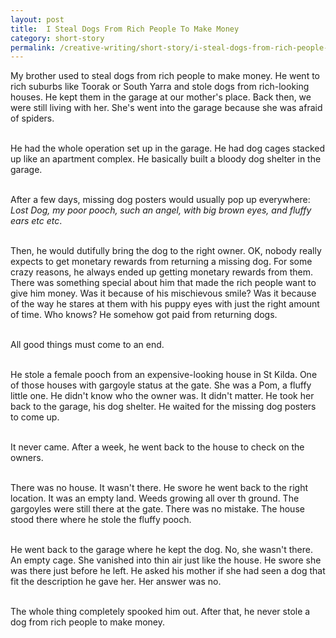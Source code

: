 ```yaml
---
layout: post
title:  I Steal Dogs From Rich People To Make Money
category: short-story
permalink: /creative-writing/short-story/i-steal-dogs-from-rich-people-to-make-money
---
```


My brother used to steal dogs from rich people to make money. He went to rich suburbs like Toorak or South Yarra and stole dogs from rich-looking houses. He kept them in the garage at our mother's place. Back then, we were still living with her. She's went into the garage because she was afraid of spiders.
<br /><br />
 
He had the whole operation set up in the garage. He had dog cages stacked up like an apartment complex. He basically built a bloody dog shelter in the garage.
<br /><br />
 
After a few days, missing dog posters would usually pop up everywhere: *Lost Dog, my poor pooch, such an angel, with big brown eyes, and fluffy ears etc etc*.
<br /><br />
 
Then, he would dutifully bring the dog to the right owner. OK, nobody really expects to get monetary rewards from returning a missing dog. For some crazy reasons, he always ended up getting monetary rewards from them. There was something special about him that made the rich people want to give him money. Was it because of his mischievous smile? Was it because of the way he stares at them with his puppy eyes with just the right amount of time. Who knows? He somehow got paid from returning dogs.
<br /><br />
 
All good things must come to an end.
<br /><br />
 
He stole a female pooch from an expensive-looking house in St Kilda. One of those houses with gargoyle status at the gate. She was a Pom, a fluffy little one. He didn't know who the owner was. It didn't matter. He took her back to the garage, his dog shelter. He waited for the missing dog posters to come up.
<br /><br />

It never came. After a week, he went back to the house to check on the owners.
<br /><br />
 
There was no house. It wasn't there. He swore he went back to the right location. It was an empty land. Weeds growing all over th ground. The gargoyles were still there at the gate. There was no mistake. The house stood there where he stole the fluffy pooch.
<br /><br />
 
He went back to the garage where he kept the dog. No, she wasn't there. An empty cage. She vanished into thin air just like the house. He swore she was there just before he left. He asked his mother if she had seen a dog that fit the description he gave her. Her answer was no.
<br /><br />
 
The whole thing completely spooked him out. After that, he never stole a dog from rich people to make money.
